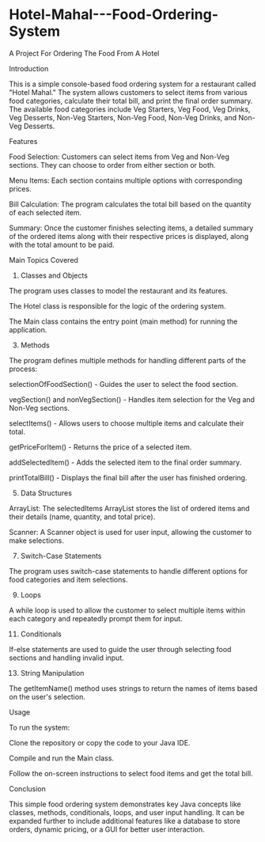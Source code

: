 # Hotel-Mahal---Food-Ordering-System

A Project For Ordering The Food From A Hotel  


Introduction


This is a simple console-based food ordering system for a restaurant called "Hotel Mahal." The system allows customers to select items from various food categories, calculate their total bill, and print the final order summary. The available food categories include Veg Starters, Veg Food, Veg Drinks, Veg Desserts, Non-Veg Starters, Non-Veg Food, Non-Veg Drinks, and Non-Veg Desserts.

Features


Food Selection: Customers can select items from Veg and Non-Veg sections. They can choose to order from either section or both.

Menu Items: Each section contains multiple options with corresponding prices.

Bill Calculation: The program calculates the total bill based on the quantity of each selected item.

Summary: Once the customer finishes selecting items, a detailed summary of the ordered items along with their respective prices is displayed, along with the total amount to be paid.


Main Topics Covered


1. Classes and Objects

   
The program uses classes to model the restaurant and its features.

The Hotel class is responsible for the logic of the ordering system.

The Main class contains the entry point (main method) for running the application.

3. Methods

   
The program defines multiple methods for handling different parts of the process:

selectionOfFoodSection() - Guides the user to select the food section.

vegSection() and nonVegSection() - Handles item selection for the Veg and Non-Veg sections.

selectItems() - Allows users to choose multiple items and calculate their total.

getPriceForItem() - Returns the price of a selected item.

addSelectedItem() - Adds the selected item to the final order summary.

printTotalBill() - Displays the final bill after the user has finished ordering.


5. Data Structures

   
ArrayList: The selectedItems ArrayList stores the list of ordered items and their details (name, quantity, and total price).

Scanner: A Scanner object is used for user input, allowing the customer to make selections.


7. Switch-Case Statements

   
The program uses switch-case statements to handle different options for food categories and item selections.


9. Loops

    
A while loop is used to allow the customer to select multiple items within each category and repeatedly prompt them for input.


11. Conditionals

    
If-else statements are used to guide the user through selecting food sections and handling invalid input.


13. String Manipulation

    
The getItemName() method uses strings to return the names of items based on the user's selection.


Usage


To run the system:

Clone the repository or copy the code to your Java IDE.

Compile and run the Main class.

Follow the on-screen instructions to select food items and get the total bill.

Conclusion


This simple food ordering system demonstrates key Java concepts like classes, methods, conditionals, loops, and user input handling. It can be expanded further to include additional features like a database to store orders, dynamic pricing, or a GUI for better user interaction.

